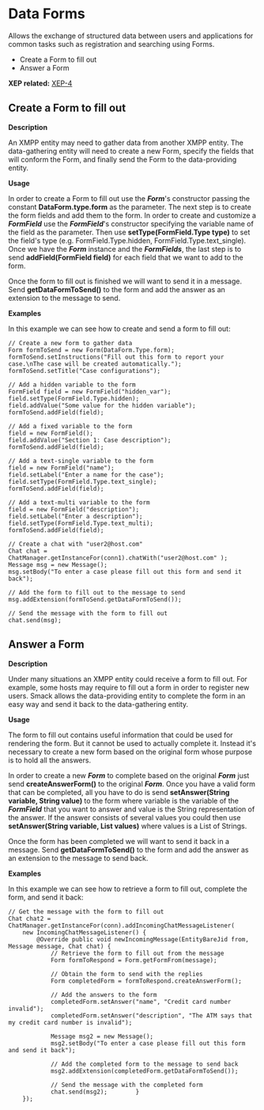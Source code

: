 Data Forms
==========

Allows the exchange of structured data between users and applications for common
tasks such as registration and searching using Forms.

  * Create a Form to fill out
  * Answer a Form

**XEP related:** [XEP-4](http://www.xmpp.org/extensions/xep-0004.html)

Create a Form to fill out
-------------------------

**Description**

An XMPP entity may need to gather data from another XMPP entity. The data-gathering entity will need to create a new Form, specify the fields
that will conform the Form, and finally send the Form to the data-providing
entity.

**Usage**

In order to create a Form to fill out use the _**Form**_'s constructor passing
the constant **DataForm.type.form** as the parameter. The next step is to create
the form fields and add them to the form. In order to create and customize a
_**FormField**_ use the _**FormField**_'s constructor specifying the variable
name of the field as the parameter. Then use **setType(FormField.Type type)** to set
the field's type (e.g. FormField.Type.hidden, FormField.Type.text_single).
Once we have the _**Form**_ instance and the _**FormFields**_, the last step is
to send **addField(FormField field)** for each field that we want to add to
the form.

Once the form to fill out is finished we will want to send it in a message.
Send **getDataFormToSend()** to the form and add the answer as an extension to
the message to send.

**Examples**

In this example we can see how to create and send a form to fill out:

```
// Create a new form to gather data
Form formToSend = new Form(DataForm.Type.form);
formToSend.setInstructions("Fill out this form to report your case.\nThe case will be created automatically.");
formToSend.setTitle("Case configurations");

// Add a hidden variable to the form
FormField field = new FormField("hidden_var");
field.setType(FormField.Type.hidden);
field.addValue("Some value for the hidden variable");
formToSend.addField(field);

// Add a fixed variable to the form
field = new FormField();
field.addValue("Section 1: Case description");
formToSend.addField(field);

// Add a text-single variable to the form
field = new FormField("name");
field.setLabel("Enter a name for the case");
field.setType(FormField.Type.text_single);
formToSend.addField(field);

// Add a text-multi variable to the form
field = new FormField("description");
field.setLabel("Enter a description");
field.setType(FormField.Type.text_multi);
formToSend.addField(field);

// Create a chat with "user2@host.com"
Chat chat = ChatManager.getInstanceFor(conn1).chatWith("user2@host.com" );
Message msg = new Message();
msg.setBody("To enter a case please fill out this form and send it back");

// Add the form to fill out to the message to send
msg.addExtension(formToSend.getDataFormToSend());

// Send the message with the form to fill out
chat.send(msg);
```

Answer a Form
-------------

**Description**

Under many situations an XMPP entity could receive a form to fill out. For
example, some hosts may require to fill out a form in order to register new
users. Smack allows the data-providing entity to complete the form in an easy
way and send it back to the data-gathering entity.

**Usage**

The form to fill out contains useful information that could be used for
rendering the form. But it cannot be used to actually complete it. Instead
it's necessary to create a new form based on the original form whose purpose
is to hold all the answers.

In order to create a new _**Form**_ to complete based on the original
_**Form**_ just send **createAnswerForm()** to the original _**Form**_. Once
you have a valid form that can be completed, all you have to do is
send **setAnswer(String variable, String value)** to the form where variable
is the variable of the _**FormField**_ that you want to answer and value is
the String representation of the answer. If the answer consists of several
values you could then use **setAnswer(String variable, List values)** where
values is a List of Strings.

Once the form has been completed we will want to send it back in a message.
Send **getDataFormToSend()** to the form and add the answer as an extension to
the message to send back.

**Examples**

In this example we can see how to retrieve a form to fill out, complete the
form, and send it back:

```
// Get the message with the form to fill out
Chat chat2 = ChatManager.getInstanceFor(conn).addIncomingChatMessageListener(
	new IncomingChatMessageListener() {
		@Override public void newIncomingMessage(EntityBareJid from, Message message, Chat chat) {
			// Retrieve the form to fill out from the message
			Form formToRespond = Form.getFormFrom(message);

			// Obtain the form to send with the replies
			Form completedForm = formToRespond.createAnswerForm();

			// Add the answers to the form
			completedForm.setAnswer("name", "Credit card number invalid");
			completedForm.setAnswer("description", "The ATM says that my credit card number is invalid");

			Message msg2 = new Message();
			msg2.setBody("To enter a case please fill out this form and send it back");

			// Add the completed form to the message to send back
			msg2.addExtension(completedForm.getDataFormToSend());

			// Send the message with the completed form
			chat.send(msg2);		}
	});
```
